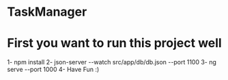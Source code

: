 # TaskManager

# First you want to run this project well
  1- npm install
  2- json-server --watch src/app/db/db.json --port 1100
  3- ng serve --port 1000
  4- Have Fun :)

